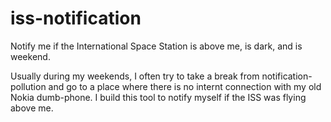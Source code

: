 # iss-notification
Notify me if the International Space Station is above me, is dark, and is weekend. 

Usually during my weekends, I often try to take a break from notification-pollution and go to a place where there is no internt connection with my old Nokia dumb-phone. I build this tool to notify myself if the ISS was flying above me. 

